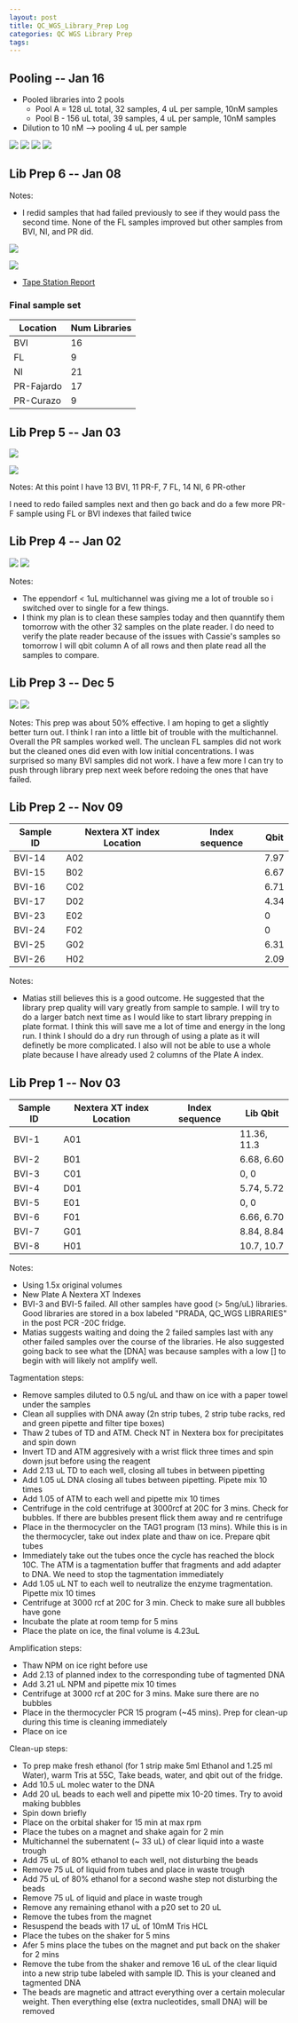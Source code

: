 ```yaml
---
layout: post
title: QC_WGS_Library_Prep Log
categories: QC WGS Library Prep
tags: 
---
```


## Pooling -- Jan 16
- Pooled libraries into 2 pools 
    - Pool A = 128 uL total, 32 samples, 4 uL per sample, 10nM samples
    - Pool B - 156 uL total, 39 samples, 4 uL per sample, 10nM samples 
- Dilution to 10 nM --> pooling 4 uL per sample

![](https://github.com/wdunster/QC_WGS_23/blob/main/Images/QC_WGS_23_pool1.png)
![](https://github.com/wdunster/QC_WGS_23/blob/main/Images/QC_WGS_23_pool1.2.png)
![](https://github.com/wdunster/QC_WGS_23/blob/main/Images/QC_WGS_23_pool1.3.png)
![](https://github.com/wdunster/QC_WGS_23/blob/main/Images/QC_WGS_23_pool1.4.png)

## Lib Prep 6 -- Jan 08
Notes: 
- I redid samples that had failed previously to see if they would pass the second time. None of the FL samples improved but other samples from BVI, NI, and PR did. 

![](https://github.com/wdunster/QC_WGS_23/blob/main/Images/QC_WGS_23_lib6.png)

![](https://github.com/wdunster/QC_WGS_23/blob/main/Images/QC_WGS_23_lib6.2.png)

- [Tape Station Report](https://github.com/wdunster/QC_WGS_23/blob/main/QC_WGS_PlateA_TapeReport_01-08-24_WD.pdf)

### Final sample set 

| Location   | Num Libraries |
|------------|---------------|
| BVI        | 16            |
| FL         | 9             |
| NI         | 21            |
| PR-Fajardo | 17            |
| PR-Curazo  | 9             |



## Lib Prep 5 -- Jan 03

![](https://github.com/wdunster/QC_WGS_23/blob/main/Images/QC_WGS_23_lib5.png)

![](https://github.com/wdunster/QC_WGS_23/blob/main/Images/QC_WGS_23_lib5.2.png)

Notes: 
At this point I have 
13 BVI, 11 PR-F, 7 FL, 14 NI, 6 PR-other

I need to redo failed samples next and then go back and do a few more PR-F sample using FL or BVI indexes that failed twice

## Lib Prep 4 -- Jan 02
![](https://github.com/wdunster/QC_WGS_23/blob/main/Images/QC_WGS_23_lib4.png)
![](https://github.com/wdunster/QC_WGS_23/blob/main/Images/QC_WGS_23_lib4.2.png)

Notes: 
- The eppendorf < 1uL multichannel was giving me a lot of trouble so i switched over to single for a few things. 
- I think my plan is to clean these samples today and then quanntify them tomorrow with the other 32 samples on the plate reader. I do need to verify the plate reader because of the issues with Cassie's samples so tomorrow I will qbit column A of all rows and then plate read all the samples to compare. 

## Lib Prep 3 -- Dec 5 
![](https://github.com/wdunster/QC_WGS_23/blob/main/Images/QC_WGS_23_lib3.png)
![](https://github.com/wdunster/QC_WGS_23/blob/main/Images/QC_WGS_23_lib3.2.png)

Notes: 
This prep was about 50% effective. I am hoping to get a slightly better turn out. I think I ran into a little bit of trouble with the multichannel. Overall the PR samples worked well. The unclean FL samples did not work but the cleaned ones did even with low initial concentrations. I was surprised so many BVI samples did not work. I have a few more I can try to push through library prep next week before redoing the ones that have failed. 

## Lib Prep 2 -- Nov 09
| Sample ID | Nextera XT index Location | Index sequence | Qbit |
|-----------|---------------------------|----------------|------|
| BVI-14    | A02                       |                | 7.97 |
| BVI-15    | B02                       |                | 6.67 |
| BVI-16    | C02                       |                | 6.71 |
| BVI-17    | D02                       |                | 4.34 |
| BVI-23    | E02                       |                | 0    |
| BVI-24    | F02                       |                | 0    |
| BVI-25    | G02                       |                | 6.31 |
| BVI-26    | H02                       |                | 2.09 |

Notes: 
- Matias still believes this is a good outcome. He suggested that the library prep quality will vary greatly from sample to sample. I will try to do a larger batch next time as I would like to start library prepping in plate format. I think this will save me a lot of time and energy in the long run. I think I should do a dry run through of using a plate as it will definetly be more complicated. I also will not be able to use a whole plate because I have already used 2 columns of the Plate A index. 


 ## Lib Prep 1 -- Nov 03
| Sample ID | Nextera XT index Location | Index sequence | Lib Qbit    |
|-----------|---------------------------|----------------|-------------|
| BVI-1     | A01                       |                | 11.36, 11.3 |
| BVI-2     | B01                       |                |  6.68, 6.60 |
| BVI-3     | C01                       |                |  0, 0       |
| BVI-4     | D01                       |                |  5.74, 5.72 |
| BVI-5     | E01                       |                |  0, 0       |
| BVI-6     | F01                       |                |  6.66, 6.70 |
| BVI-7     | G01                       |                |  8.84, 8.84 |
| BVI-8     | H01                       |                |  10.7, 10.7 |

Notes: 
- Using 1.5x original volumes 
- New Plate A Nextera XT Indexes
- BVI-3 and BVI-5 failed. All other samples have good (> 5ng/uL) libraries. Good libraries are stored in a box labeled "PRADA, QC_WGS LIBRARIES" in the post PCR -20C fridge. 
- Matias suggests waiting and doing the 2 failed samples last with any other failed samples over the course of the libraries. He also suggested going back to see what the [DNA] was because samples with a low [] to begin with will likely not amplify well.

Tagmentation steps: 
- Remove samples diluted to 0.5 ng/uL and thaw on ice with a paper towel under the samples 
- Clean all supplies with DNA away (2n strip tubes, 2 strip tube racks, red and green pipette and filter tipe boxes)
- Thaw 2 tubes of TD and ATM. Check NT in Nextera box for precipitates and spin down
- Invert TD and ATM aggresively with a wrist flick three times and spin down jsut before using the reagent
- Add 2.13 uL TD to each well, closing all tubes in between pipetting 
- Add 1.05 uL DNA closing all tubes between pipetting. Pipete mix 10 times
- Add 1.05 of ATM to each well and pipette mix 10 times 
- Centrifuge in the cold centrifuge at 3000rcf at 20C for 3 mins. Check for bubbles. If there are bubbles present flick them away and re centrifuge
- Place in the thermocycler on the TAG1 program (13 mins). While this is in the thermocycler, take out index plate and thaw on ice. Prepare qbit tubes
- Immediately take out the tubes once the cycle has reached the block 10C. The ATM is a tagmentation buffer that fragments and add adapter to DNA. We need to stop the tagmentation immediately 
- Add 1.05 uL NT to each well to neutralize the enzyme tragmentation. Pipette mix 10 times
- Centrifuge at 3000 rcf at 20C for 3 min. Check to make sure all bubbles have gone 
- Incubate the plate at room temp for 5 mins
- Place the plate on ice, the final volume is 4.23uL 

Amplification steps: 
- Thaw NPM on ice right before use
- Add 2.13 of planned index to the corresponding tube of tagmented DNA
- Add 3.21 uL NPM and pipette mix 10 times
- Centrifuge at 3000 rcf at 20C for 3 mins. Make sure there are no bubbles
- Place in the thermocycler PCR 15 program (~45 mins). Prep for clean-up during this time is cleaning immediately 
- Place on ice

Clean-up steps: 
- To prep make fresh ethanol (for 1 strip make 5ml Ethanol and 1.25 ml Water), warm Tris at 55C, Take beads, water, and qbit out of the fridge.
- Add 10.5 uL molec water to the DNA
- Add 20 uL beads to each well and pipette mix 10-20 times. Try to avoid making bubbles
- Spin down briefly 
- Place on the orbital shaker for 15 min at max rpm
- Place the tubes on a magnet and shake again for 2 min
- Multichannel the subernatent (~ 33 uL) of clear liquid into a waste trough  
- Add 75 uL of 80% ethanol to each well, not disturbing the beads
- Remove 75 uL of liquid from tubes and place in waste trough 
- Add 75 uL of 80% ethanol for a second washe step not disturbing the beads
- Remove 75 uL of liquid and place in waste trough
- Remove any remaining ethanol with a p20 set to 20 uL 
- Remove the tubes from the magnet
- Resuspend the beads with 17 uL of 10mM Tris HCL
- Place the tubes on the shaker for 5 mins
- Afer 5 mins place the tubes on the magnet and put back on the shaker for 2 mins
- Remove the tube from the shaker and remove 16 uL of the clear liquid into a new strip tube labeled with sample ID. This is your cleaned and tagmented DNA
- The beads are magnetic and attract everything over a certain molecular weight. Then everything else (extra nucleotides, small DNA) will be removed